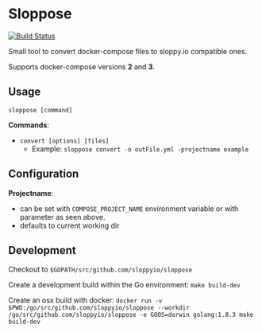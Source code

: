 # Sloppose

[![Build Status](https://travis-ci.org/sloppyio/sloppose.svg?branch=master)](https://travis-ci.org/sloppyio/sloppose)

Small tool to convert docker-compose files to sloppy.io compatible ones.

Supports docker-compose versions **2** and **3**.

## Usage

`sloppose [command]`

**Commands**:
* `convert [options] [files]`
    * Example: `sloppose convert -o outFile.yml -projectname example`

## Configuration

**Projectname**:
* can be set with `COMPOSE_PROJECT_NAME` environment variable or with parameter as seen above.
* defaults to current working dir

## Development

Checkout to `$GOPATH/src/github.com/sloppyio/sloppose`

Create a development build within the Go environment: `make build-dev`

Create an osx build with docker: `docker run -v $PWD:/go/src/github.com/sloppyio/sloppose --workdir /go/src/github.com/sloppyio/sloppose -e GOOS=darwin golang:1.8.3 make build-dev`
